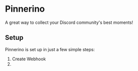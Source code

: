# Pinnerino
A great way to collect your Discord community's best moments!

## Setup

Pinnerino is set up in just a few simple steps:

1. Create Webhook
2. 